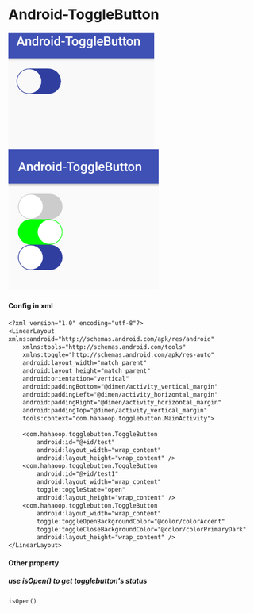 # Android-ToggleButton

![Alt text](https://github.com/hahaoop/Android-ToggleButton/raw/master/Screenshots/s1.gif)
![Alt text](https://github.com/hahaoop/Android-ToggleButton/raw/master/Screenshots/s2.png)
#### Config in xml
```
<?xml version="1.0" encoding="utf-8"?>
<LinearLayout xmlns:android="http://schemas.android.com/apk/res/android"
    xmlns:tools="http://schemas.android.com/tools"
    xmlns:toggle="http://schemas.android.com/apk/res-auto"
    android:layout_width="match_parent"
    android:layout_height="match_parent"
    android:orientation="vertical"
    android:paddingBottom="@dimen/activity_vertical_margin"
    android:paddingLeft="@dimen/activity_horizontal_margin"
    android:paddingRight="@dimen/activity_horizontal_margin"
    android:paddingTop="@dimen/activity_vertical_margin"
    tools:context="com.hahaoop.togglebutton.MainActivity">

    <com.hahaoop.togglebutton.ToggleButton
        android:id="@+id/test"
        android:layout_width="wrap_content"
        android:layout_height="wrap_content" />
    <com.hahaoop.togglebutton.ToggleButton
        android:id="@+id/test1"
        android:layout_width="wrap_content"
        toggle:toggleState="open"
        android:layout_height="wrap_content" />
    <com.hahaoop.togglebutton.ToggleButton
        android:layout_width="wrap_content"
        toggle:toggleOpenBackgroundColor="@color/colorAccent"
        toggle:toggleCloseBackgroundColor="@color/colorPrimaryDark"
        android:layout_height="wrap_content" />
</LinearLayout>
```
#### Other property
##### use isOpen() to get togglebutton's status
```
isOpen()
```
